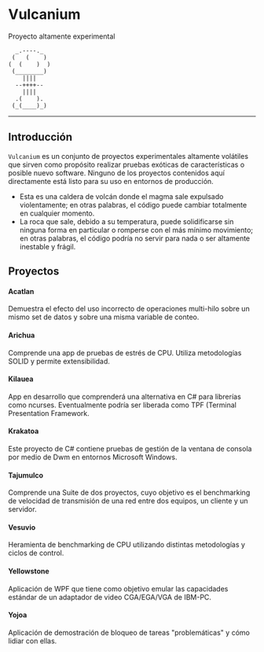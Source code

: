 ﻿# Vulcanium
Proyecto altamente experimental
```
  _.----._
 (   (    )
(  (    )  )
 (________)
    ||||
  --++++--
    ||||
  .(    ).
 (_(____)_)
```
---
## Introducción
`Vulcanium` es un conjunto de proyectos experimentales altamente volátiles que sirven como propósito realizar pruebas exóticas de características o posible nuevo software. Ninguno de los proyectos contenidos aquí directamente está listo para su uso en entornos de producción.
- Esta es una caldera de volcán donde el magma sale expulsado violentamente; en otras palabras, el código puede cambiar totalmente en cualquier momento.
- La roca que sale, debido a su temperatura, puede solidificarse sin ninguna forma en particular o romperse con el más mínimo movimiento; en otras palabras, el código podría no servir para nada o ser altamente inestable y frágil.

## Proyectos
#### Acatlan
Demuestra el efecto del uso incorrecto de operaciones multi-hilo sobre un mismo set de datos y sobre una misma variable de conteo.

#### Arichua
Comprende una app de pruebas de estrés de CPU. Utiliza metodologías SOLID y permite extensibilidad.

#### Kilauea
App en desarrollo que comprenderá una alternativa en C# para librerías como ncurses. Eventualmente podría ser liberada como TPF (Terminal Presentation Framework.

#### Krakatoa
Este proyecto de C# contiene pruebas de gestión de la ventana de consola por medio de Dwm en entornos Microsoft Windows.

#### Tajumulco
Comprende una Suite de dos proyectos, cuyo objetivo es el benchmarking de velocidad de transmisión de una red entre dos equipos, un cliente y un servidor.

#### Vesuvio
Heramienta de benchmarking de CPU utilizando distintas metodologías y ciclos de control.

#### Yellowstone
Aplicación de WPF que tiene como objetivo emular las capacidades estándar de un adaptador de video CGA/EGA/VGA de IBM-PC.

#### Yojoa
Aplicación de demostración de bloqueo de tareas "problemáticas" y cómo lidiar con ellas.
